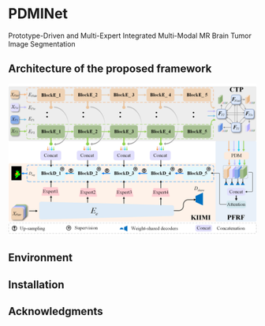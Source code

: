 # PDMINet
Prototype-Driven and Multi-Expert Integrated Multi-Modal MR Brain Tumor Image Segmentation


## Architecture of the proposed framework


![img1](imgs/Fig2.png)

## Environment




## Installation



   
   
## Acknowledgments




